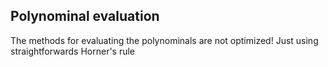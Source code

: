 





## Polynominal evaluation

The methods for evaluating the polynominals are not
optimized! Just using straightforwards Horner's rule
